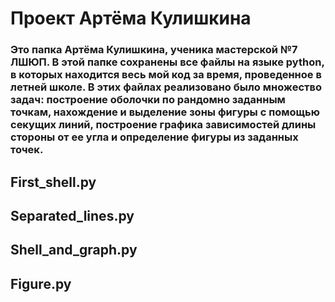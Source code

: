 # Проект Артёма Кулишкина
### Это папка Артёма Кулишкина, ученика мастерской №7 ЛШЮП. В этой папке сохранены все файлы на языке python, в которых находится весь мой код за время, проведенное в летней школе. В этих файлах реализовано было множество задач: построение оболочки по рандомно заданным точкам, нахождение и выделение зоны фигуры с помощью секущих линий, построение графика зависимостей длины стороны от ее угла и определение фигуры из заданных точек. 
## First_shell.py
## Separated_lines.py
## Shell_and_graph.py
## Figure.py
